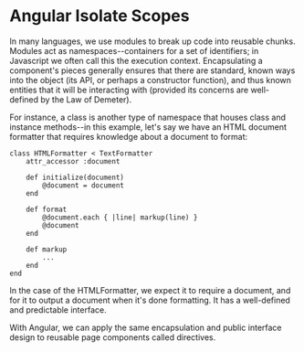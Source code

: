 # Angular Isolate Scopes

In many languages, we use modules to break up code into reusable chunks. Modules act as namespaces--containers for a set of identifiers; in Javascript we often call this the execution context. Encapsulating a component's pieces generally ensures that there are standard, known ways into the object (its API, or perhaps a constructor function), and thus known entities that it will be interacting with (provided its concerns are well-defined by the Law of Demeter).

For instance, a class is another type of namespace that houses class and instance methods--in this example, let's say we have an HTML document formatter that requires knowledge about a document to format:

	class HTMLFormatter < TextFormatter
		attr_accessor :document
		
		def initialize(document)
			@document = document
		end
		
		def format
			@document.each { |line| markup(line) } 
			@document
		end
		
		def markup
			...
		end
	end
	
In the case of the HTMLFormatter, we expect it to require a document, and for it to output a document when it's done formatting. It has a well-defined and predictable interface. 

With Angular, we can apply the same encapsulation and public interface design to reusable page components called directives. 